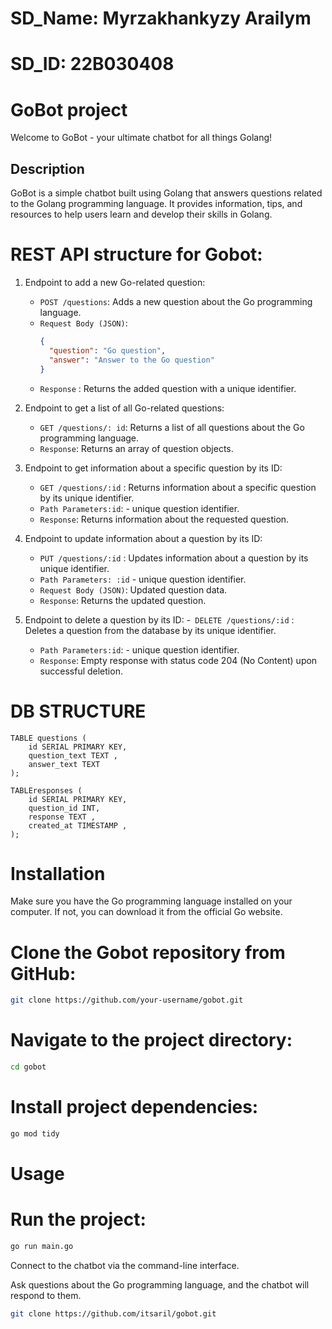 # SD_Name: Myrzakhankyzy Arailym
# SD_ID: 22B030408

# GoBot project

Welcome to GoBot - your ultimate chatbot for all things Golang!

## Description

GoBot is a simple chatbot built using Golang that answers questions related to the Golang programming language. It provides information, tips, and resources to help users learn and develop their skills in Golang.

# REST API structure for Gobot:

1. Endpoint to add a new Go-related question:
   - `POST /questions`: Adds a new question about the Go programming language.
   - `Request Body (JSON)`:
     ```json
     {
       "question": "Go question",
       "answer": "Answer to the Go question"
     }
     ```
   - `Response` : Returns the added question with a unique identifier.

2. Endpoint to get a list of all Go-related questions:
   - `GET /questions/: id`: Returns a list of all questions about the Go programming language.
   - `Response`: Returns an array of question objects.

3. Endpoint to get information about a specific question by its ID:
   - `GET /questions/:id` : Returns information about a specific question by its unique identifier.
   - `Path Parameters:id`: - unique question identifier.
   - `Response`: Returns information about the requested question.

4. Endpoint to update information about a question by its ID:
   - `PUT /questions/:id` : Updates information about a question by its unique identifier.
   - `Path Parameters: :id` - unique question identifier.
   - `Request Body (JSON)`: Updated question data.
   - `Response`: Returns the updated question.

5. Endpoint to delete a question by its ID:
   -` DELETE /questions/:id` : Deletes a question from the database by its unique identifier.
   - `Path Parameters:id`: - unique question identifier.
   - `Response`: Empty response with status code 204 (No Content) upon successful deletion.

   

# DB STRUCTURE 
```
TABLE questions (
    id SERIAL PRIMARY KEY,
    question_text TEXT ,
    answer_text TEXT 
);

TABLEresponses (
    id SERIAL PRIMARY KEY,
    question_id INT,
    response TEXT ,
    created_at TIMESTAMP ,
);
```

# Installation
Make sure you have the Go programming language installed on your computer. If not, you can download it from the official Go website.

# Clone the Gobot repository from GitHub:

```bash
git clone https://github.com/your-username/gobot.git
```

# Navigate to the project directory:

```bash
cd gobot
```

# Install project dependencies:

```bash
go mod tidy
```

# Usage
# Run the project:

```bash
go run main.go
```

Connect to the chatbot via the command-line interface.

Ask questions about the Go programming language, and the chatbot will respond to them.

```bash
git clone https://github.com/itsaril/gobot.git
